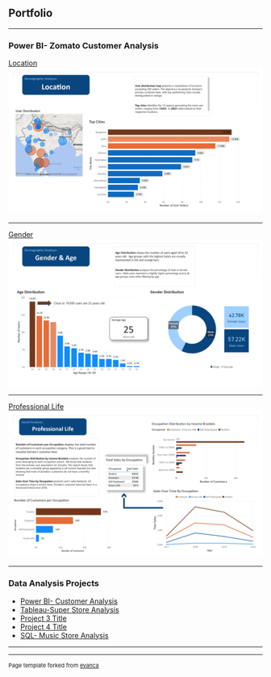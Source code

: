 ## Portfolio

---

### Power BI- Zomato Customer Analysis

[Location](/images/Final_Project_Dashbaord_page-0001.jpg)
<img src="images/Final_Project_Dashbaord_page-0001.jpg"/>

---
[Gender](/images/Final_Project_Dashbaord_page-0002.jpg)
<img src="images/Final_Project_Dashbaord_page-0002.jpg"/>

---
[Professional Life](images/Final_Project_Dashbaord_page-0003.jpg)
<img src="images/Final_Project_Dashbaord_page-0003.jpg"/>

---

### Data Analysis Projects 

- [Power BI- Customer Analysis](https://github.com/jordisolis19/jordisolis19.github.io/blob/5b2f222f60b3a7ed32f520005e79ed1905cb8fc7/Final%20Project%20Presentation%20Github.pdf)
- [Tableau-Super Store Analysis](https://public.tableau.com/app/profile/jordi.solis/viz/SuperStoreReturnRateAnalysis_17397738034500/Presentation)
- [Project 3 Title](http://example.com/)
- [Project 4 Title](http://example.com/)
- [SQL- Music Store Analysis](https://github.com/jordisolis19/SQLTree/blob/7a1457145c0549f8eca3fc5e0b2827630770e717/Music%20Store%20Database-%20Final%20Project-)

---




---
<p style="font-size:11px">Page template forked from <a href="https://github.com/evanca/quick-portfolio">evanca</a></p>
<!-- Remove above link if you don't want to attibute -->
